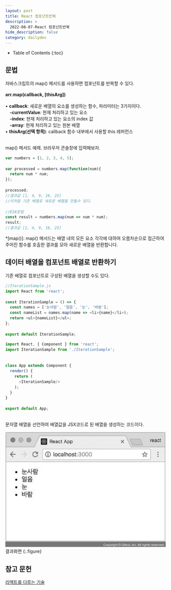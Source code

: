 ```yaml
---
layout: post
title: React 컴포넌트반복
description: >
  2022-08-07-React 컴포넌트반복
hide_description: false
category: dailydev
---
```


- Table of Contents
{:toc}

## 문법

자바스크립트의 map() 메서드를 사용하면 컴포넌트를 반복할 수 있다.<br><br>
__arr.map(callback, [thisArg])__<br><br>
• __callback__: 새로운 배열의 요소를 생성하는 함수, 파라미터는 3가지이다.<br>
&emsp;__-currentValue__: 현재 처리하고 있는 요소<br>
&emsp;__-index__: 현재 처리하고 있는 요소의 index 값<br>
&emsp;__-array__: 현재 처리하고 있는 원본 배열<br>
• __thisArg(선택 항목)__: callback 함수 내부에서 사용할 this 레퍼런스<br><br>

map() 메서드 예제. 브라우저 콘솔창에 입력해보자.
```javascript
var numbers = [1, 2, 3, 4, 5];

var processed = numbers.map(function(num){
  return num * num;
});
 
processed;
//결과값 [1, 4, 9, 16, 25]
//이처럼 기존 배열로 새로운 배열을 만들수 있다.

//ES6문법
const result = numbers.map(num => num * num);
result;
//결과값 [1, 4, 9, 16, 25]
```

*[map()]: map() 메서드는 배열 내의 모든 요소 각각에 대하여 오름차순으로 접근하여 주어진 함수를 호출한 결과를 모아 새로운 배열을 반환합니다.

## 데이터 배열을 컴포넌트 배열로 반환하기
기존 배열로 컴포넌트로 구성된 배열을 생성할 수도 있다. <br>
```javascript
//IterationSample.js
import React from 'react';
 
const IterationSample = () => {
  const names = ['눈사람', '얼음', '눈', '바람'];
  const nameList = names.map(name => <li>{name}</li>);
  return <ul>{nameList}</ul>;
};
 
export default IterationSample;
```
```javascript
import React, { Component } from 'react';
import IterationSample from './IterationSample';


class App extends Component {
  render() {
    return (
      <IterationSample/>
    );
  }
}

export default App;
```
<br>
문자열 배열을 선언하여 배열값을 JSX코드로 된 배열을 생성하는 코드이다.

![image](/assets/img/blog/reactmap.jpg)
결과화면
{:.figure}


## 참고 문헌

[리액트를 다루는 기술](http://www.kyobobook.co.kr/product/detailViewKor.laf?mallGb=KOR&ejkGb=KOR&linkClass=&barcode=9791160508796)